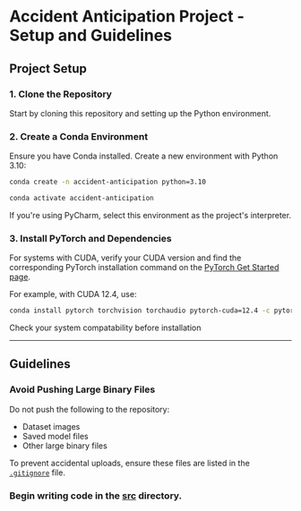 # **Accident Anticipation Project - Setup and Guidelines**

## **Project Setup**

### **1. Clone the Repository**
Start by cloning this repository and setting up the Python environment.

### **2. Create a Conda Environment**
Ensure you have Conda installed. Create a new environment with Python 3.10:
```bash
conda create -n accident-anticipation python=3.10
```
```bash
conda activate accident-anticipation
```
If you're using PyCharm, select this environment as the project's interpreter.

### **3. Install PyTorch and Dependencies**
For systems with CUDA, verify your CUDA version and find the corresponding PyTorch installation command on the [PyTorch Get Started page](https://pytorch.org/get-started/locally/). 

For example, with CUDA 12.4, use:
```bash
conda install pytorch torchvision torchaudio pytorch-cuda=12.4 -c pytorch -c nvidia
```
Check your system compatability before installation

---

## **Guidelines**

### **Avoid Pushing Large Binary Files**
Do not push the following to the repository:
- Dataset images
- Saved model files
- Other large binary files

To prevent accidental uploads, ensure these files are listed in the [`.gitignore`](.gitignore) file.

### **Begin writing code in the [src](src) directory.**